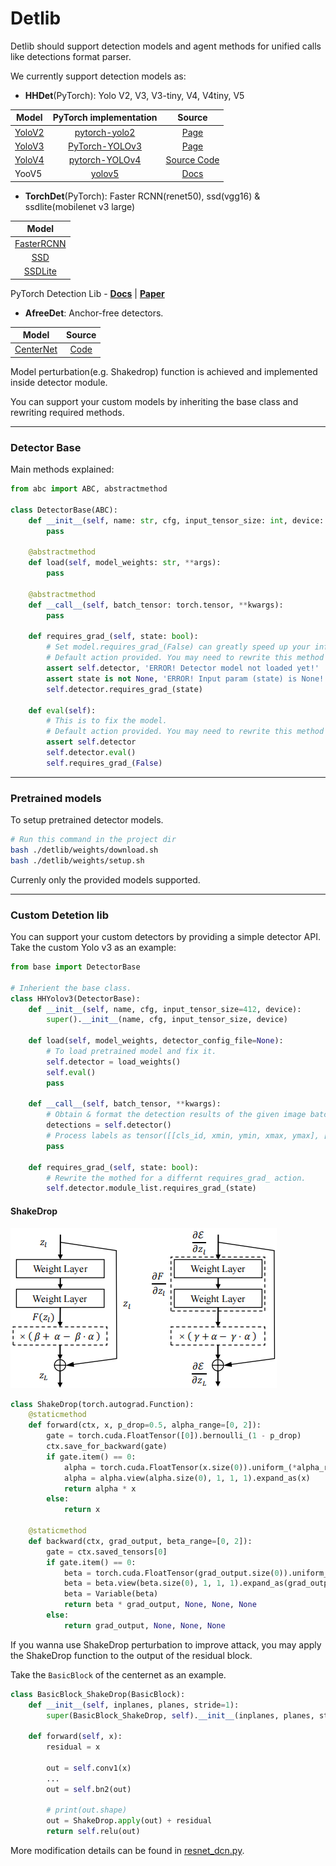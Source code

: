 # Detlib

Detlib should support detection models and agent methods for 
unified calls like detections format parser.

We currently support detection models as:
* **HHDet**(PyTorch): Yolo V2, V3, V3-tiny, V4, V4tiny, V5

| Model                                        |                                      PyTorch implementation                                       |                                  Source                                   |                                            
|----------------------------------------------|:-------------------------------------------------------------------------------------------------:|:-------------------------------------------------------------------------:|
| [YoloV2](https://arxiv.org/abs/1506.02640)   |                 [pytorch-yolo2](https://github.com/ayooshkathuria/pytorch-yolo2)                  |                [Page](https://pjreddie.com/darknet/yolo/)                 |
| [YoloV3](https://arxiv.org/abs/1804.02767v1) |                [PyTorch-YOLOv3](https://github.com/eriklindernoren/PyTorch-YOLOv3)                |                [Page](https://pjreddie.com/darknet/yolo/)                 |
| [YoloV4](https://arxiv.org/abs/2004.10934)   |                  [pytorch-YOLOv4](https://github.com/Tianxiaomo/pytorch-YOLOv4)                   | [Source Code](https://github.com/AlexeyAB/darknet) |
| YooV5                                        | [yolov5](https://github.com/ultralytics/yolov5) |                   [Docs](https://docs.ultralytics.com/)                   |

* **TorchDet**(PyTorch): Faster RCNN(renet50), ssd(vgg16) & ssdlite(mobilenet v3 large)

|                      Model                       |                                        
|:------------------------------------------------:|
|  [FasterRCNN](https://arxiv.org/abs/1506.01497)  |
|     [SSD](https://arxiv.org/abs/1512.02325)      |
|   [SSDLite](https://arxiv.org/abs/1905.02244)    |

PyTorch Detection Lib - [**Docs**](https://pytorch.org/vision/0.10/models.html) | [**Paper**](https://arxiv.org/abs/1912.01703)


* **AfreeDet**: Anchor-free detectors.

| Model                                          |                      Source                      |                                 
|------------------------------------------------|:------------------------------------------------:|
| [CenterNet](http://arxiv.org/abs/1904.07850)   | [Code](https://github.com/xingyizhou/CenterNet)  |


Model perturbation(e.g. Shakedrop) function is achieved and implemented inside detector module.

You can support your custom models by inheriting the base class and rewriting required methods.

---
### Detector Base
Main methods explained:
```python
from abc import ABC, abstractmethod

class DetectorBase(ABC):
    def __init__(self, name: str, cfg, input_tensor_size: int, device: torch.device):
        pass
    
    @abstractmethod
    def load(self, model_weights: str, **args):
        pass
    
    @abstractmethod
    def __call__(self, batch_tensor: torch.tensor, **kwargs):
        pass
    
    def requires_grad_(self, state: bool):
        # Set model.requires_grad_(False) can greatly speed up your inference.
        # Default action provided. You may need to rewrite this method if the action is different.
        assert self.detector, 'ERROR! Detector model not loaded yet!'
        assert state is not None, 'ERROR! Input param (state) is None!'
        self.detector.requires_grad_(state)
        
    def eval(self):
        # This is to fix the model.
        # Default action provided. You may need to rewrite this method if the action is different.
        assert self.detector
        self.detector.eval()
        self.requires_grad_(False)
```

---

### Pretrained models

To setup pretrained detector models.

```bash
# Run this command in the project dir
bash ./detlib/weights/download.sh
bash ./detlib/weights/setup.sh
```
Currenly only the provided models supported.

---
### Custom Detetion lib
You can support your custom detectors by providing a simple detector API.
Take the custom Yolo v3 as an example: 
```python
from base import DetectorBase

# Inherient the base class.
class HHYolov3(DetectorBase):
    def __init__(self, name, cfg, input_tensor_size=412, device):
        super().__init__(name, cfg, input_tensor_size, device)
        
    def load(self, model_weights, detector_config_file=None):
        # To load pretrained model and fix it.
        self.detector = load_weights()
        self.eval()
        pass

    def __call__(self, batch_tensor, **kwargs):
        # Obtain & format the detection results of the given image batch tensor.
        detections = self.detector()
        # Process labels as tensor([[cls_id, xmin, ymin, xmax, ymax], [], []])...
        pass

    def requires_grad_(self, state: bool):
        # Rewrite the mothed for a differnt requires_grad_ action.
        self.detector.module_list.requires_grad_(state)
```

#### ShakeDrop

![](../readme/ShakeDrop.png)

```python
class ShakeDrop(torch.autograd.Function):
    @staticmethod
    def forward(ctx, x, p_drop=0.5, alpha_range=[0, 2]):
        gate = torch.cuda.FloatTensor([0]).bernoulli_(1 - p_drop)
        ctx.save_for_backward(gate)
        if gate.item() == 0:
            alpha = torch.cuda.FloatTensor(x.size(0)).uniform_(*alpha_range)
            alpha = alpha.view(alpha.size(0), 1, 1, 1).expand_as(x)
            return alpha * x
        else:
            return x

    @staticmethod
    def backward(ctx, grad_output, beta_range=[0, 2]):
        gate = ctx.saved_tensors[0]
        if gate.item() == 0:
            beta = torch.cuda.FloatTensor(grad_output.size(0)).uniform_(*beta_range)
            beta = beta.view(beta.size(0), 1, 1, 1).expand_as(grad_output)
            beta = Variable(beta)
            return beta * grad_output, None, None, None
        else:
            return grad_output, None, None, None
```

If you wanna use ShakeDrop perturbation to improve attack, 
you may apply the ShakeDrop function to the output of the residual block.

Take the `BasicBlock` of the centernet as an example.
```python
class BasicBlock_ShakeDrop(BasicBlock):
    def __init__(self, inplanes, planes, stride=1):
        super(BasicBlock_ShakeDrop, self).__init__(inplanes, planes, stride)

    def forward(self, x):
        residual = x
    
        out = self.conv1(x)
        ...
        out = self.bn2(out)
    
        # print(out.shape)
        out = ShakeDrop.apply(out) + residual
        return self.relu(out)
```

More modification details can be found in [resnet_dcn.py](https://github.com/VDIGPKU/T-SEA/blob/main/detlib/AfreeDet/CenterNet/CenterNet/src/lib/models/networks/resnet_dcn.py).